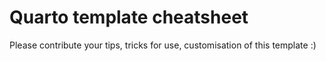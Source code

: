 # Quarto template cheatsheet

Please contribute your tips, tricks for use, customisation of this template :)